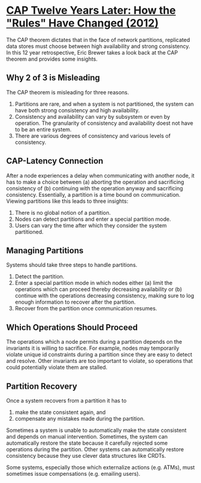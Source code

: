 # [CAP Twelve Years Later: How the "Rules" Have Changed (2012)](https://scholar.google.com/scholar?cluster=17642052422667212790)
The CAP theorem dictates that in the face of network partitions, replicated
data stores must choose between high availability and strong consistency. In
this 12 year retrospective, Eric Brewer takes a look back at the CAP theorem
and provides some insights.

## Why 2 of 3 is Misleading
The CAP theorem is misleading for three reasons.

1. Partitions are rare, and when a system is not partitioned, the system can
   have both strong consistency and high availability.
2. Consistency and availability can vary by subsystem or even by operation. The
   granularity of consistency and availability doest not have to be an entire
   system.
3. There are various degrees of consistency and various levels of consistency.

## CAP-Latency Connection
After a node experiences a delay when communicating with another node, it has
to make a choice between (a) aborting the operation and sacrificing consistency
of (b) continuing with the operation anyway and sacrificing consistency.
Essentially, a partition is a time bound on communication. Viewing partitions
like this leads to three insights:

1. There is no global notion of a partition.
2. Nodes can detect partitions and enter a special partition mode.
3. Users can vary the time after which they consider the system partitioned.

## Managing Partitions
Systems should take three steps to handle partitions.

1. Detect the partition.
2. Enter a special partition mode in which nodes either (a) limit the
   operations which can proceed thereby decreasing availability or (b) continue
   with the operations decreasing consistency, making sure to log enough
   information to recover after the partition.
3. Recover from the partition once communication resumes.

## Which Operations Should Proceed
The operations which a node permits during a partition depends on the
invariants it is willing to sacrifice. For example, nodes may temporarily
violate unique id constraints during a partition since they are easy to detect
and resolve. Other invariants are too important to violate, so operations that
could potentially violate them are stalled.

## Partition Recovery
Once a system recovers from a partition it has to

1. make the state consistent again, and
2. compensate any mistakes made during the partition.

Sometimes a system is unable to automatically make the state consistent and
depends on manual intervention. Sometimes, the system can automatically restore
the state because it carefully rejected some operations during the partition.
Other systems can automatically restore consistency because they use clever
data structures like CRDTs.

Some systems, especially those which externalize actions (e.g. ATMs), must
sometimes issue compensations (e.g. emailing users).
